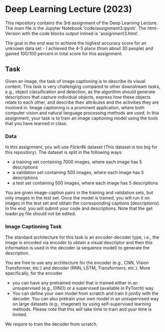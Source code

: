 # Deep Learning Lecture (2023)

This repository contains the 3rd assignment of the Deep Learning Lecture. The main file is the Jupyter Notebook 'code/assignment3.ipynb'. The html-Version with the code blocks output inlined is 'assignment3.html'.

The goal in the end was to achieve the highest accuracy score for an unknown data set - I achieved the 4-5 place (from about 30 people) and gained 100/100 percent in total score for this assignment.

## Task

Given an image, the task of image captioning is to describe its visual content. This task is very challenging compared to other downstream tasks, e.g., object classification and detection, as the algorithm should generate descriptions that capture individual objects, express how these objects relate to each other, and describe their attributes and the activities they are involved in. Image captioning is a prominent application, where both computer vision and natural language processing methods are used. In this assignment, your task is to train an image captioning model using the tools that you have learned in class.

### Data
In this assignment, you will use *Flickr8k* dataset (This dataset is too big for this repository). The dataset is split in the following ways:

- a training set containing 7000 images, where each image has 5 descriptions
- a validation set containing 500 images, where each image has 5 descriptions
- a test set containing 500 images, where each image has 5 descriptions

You are given image-caption pairs in the training and validation sets, but only images in the test set. Once the model is trained, you will run it on images in the test set and obtain the corresponding captions (descriptions). In the end, you will submit your code and descriptions. Note that the get loader.py file should not be edited.

### Image Captioning Task
The standard architecture for this task is an encoder-decoder type, i.e., the image is encoded via encoder to obtain a visual descriptor and then this information is used in the decoder (a sequence model) to generate the description.

You are free to use any architecture for the encoder (e.g., CNN, Vision Transformer, etc.) and decoder (RNN, LSTM, Transformers, etc.). More specifically, for the encoder
- you can have any pretrained model that is trained either in an unsupervised (e.g., DINO) or a supervised (available in PyTorch) way
- You can define your own model from scratch and train it jointly with the decoder. You can also pretrain your own model in an unsupervised way on large datasets (e.g., imagenet) by using self-supervised learning methods. Please note that this will take time to train and your time is limited.

We require to train the decoder from scratch.

